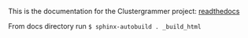 This is the documentation for the Clustergrammer project: [readthedocs](http://clustergrammer.readthedocs.io/index.html)

From docs directory run
`$ sphinx-autobuild . _build_html`
